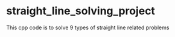 # straight_line_solving_project
This cpp code is to solve 9 types of straight line related problems
